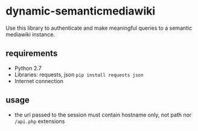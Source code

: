 # dynamic-semanticmediawiki

Use this library to authenticate and make meaningful queries to a semantic mediawiki instance.

## requirements
- Python 2.7
- Libraries: requests, json `pip install requests json`
- Internet connection

## usage
- the url passed to the session must contain hostname only, not path nor `/api.php` extensions


